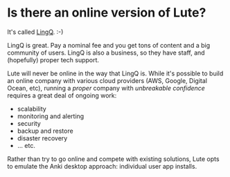 # Is there an online version of Lute?

It's called [LingQ](https://www.lingq.com/). :-)

LingQ is great.  Pay a nominal fee and you get tons of content and a big community of users.  LingQ is also a business, so they have staff, and (hopefully) proper tech support.

Lute will never be online in the way that LingQ is.  While it's possible to build an online company with various cloud providers (AWS, Google, Digital Ocean, etc), running a *proper* company with *unbreakable confidence* requires a great deal of ongoing work:

* scalability
* monitoring and alerting
* security
* backup and restore
* disaster recovery
* ... etc.

Rather than try to go online and compete with existing solutions, Lute opts to emulate the Anki desktop approach: individual user app installs.